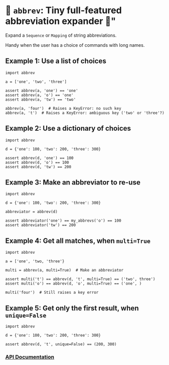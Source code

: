 # 🐜 `abbrev`: Tiny full-featured abbreviation expander 🐜"

Expand a `Sequence` or `Mapping` of string abbreviations.

Handy when the user has a choice of commands with long names.

## Example 1: Use a list of choices

    import abbrev

    a = ['one', 'two', 'three']

    assert abbrev(a, 'one') == 'one'
    assert abbrev(a, 'o') == 'one'
    assert abbrev(a, 'tw') == 'two'

    abbrev(a, 'four')  # Raises a KeyError: no such key
    abbrev(a, 't')  # Raises a KeyError: ambiguous key ('two' or 'three'?)


## Example 2: Use a dictionary of choices

    import abbrev

    d = {'one': 100, 'two': 200, 'three': 300}

    assert abbrev(d, 'one') == 100
    assert abbrev(d, 'o') == 100
    assert abbrev(d, 'tw') == 200

## Example 3: Make an abbreviator to re-use

    import abbrev

    d = {'one': 100, 'two': 200, 'three': 300}

    abbreviator = abbrev(d)

    assert abbreviator('one') == my_abbrevs('o') == 100
    assert abbreviator('tw') == 200

## Example 4: Get all matches, when `multi=True`

    import abbrev

    a = ['one', 'two, 'three'}

    multi = abbrev(a, multi=True)  # Make an abbreviator

    assert multi('t') == abbrev(d, 't', multi=True) == ('two', three')
    assert multi('o') == abbrev(d, 'o', multi=True) == ('one', )

    multi('four')  # Still raises a key error

## Example 5: Get only the first result, when `unique=False`

    import abbrev

    d = {'one': 100, 'two': 200, 'three': 300}

    assert abbrev(d, 't', unique=False) == (200, 300)


### [API Documentation](https://rec.github.io/abbrev#abbrev--api-documentation)

